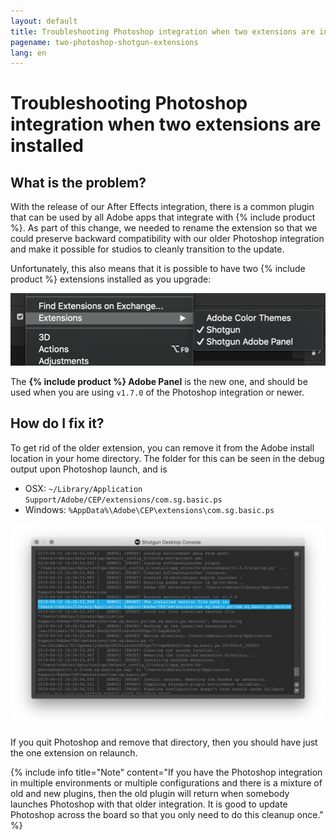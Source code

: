 ```yaml
---
layout: default
title: Troubleshooting Photoshop integration when two extensions are installed
pagename: two-photoshop-shotgun-extensions
lang: en
---
```


# Troubleshooting Photoshop integration when two extensions are installed

## What is the problem?

With the release of our After Effects integration, there is a common plugin that can be used by all Adobe apps that integrate with {% include product %}. As part of this change, we needed to rename the extension so that we could preserve backward compatibility with our older Photoshop integration and make it possible for studios to cleanly transition to the update.

Unfortunately, this also means that it is possible to have two {% include product %} extensions installed as you upgrade:

![Multiple {% include product %} extensions showing in the Photoshop menu](./images/photoshop-extension-panel.png)

The **{% include product %} Adobe Panel** is the new one, and should be used when you are using `v1.7.0` of the Photoshop integration or newer.

## How do I fix it?

To get rid of the older extension, you can remove it from the Adobe install location in your home directory. The folder for this can be seen in the debug output upon Photoshop launch, and is

- OSX: `~/Library/Application Support/Adobe/CEP/extensions/com.sg.basic.ps`
- Windows: `%AppData%\Adobe\CEP\extensions\com.sg.basic.ps`

![Multiple {% include product %} extensions showing in the Photoshop menu](./images/shotgun-desktop-console-photoshop-extension.png)

If you quit Photoshop and remove that directory, then you should have just the one extension on relaunch.

{% include info title="Note" content="If you have the Photoshop integration in multiple environments or multiple configurations and there is a mixture of old and new plugins, then the old plugin will return when somebody launches Photoshop with that older integration. It is good to update Photoshop across the board so that you only need to do this cleanup once." %}